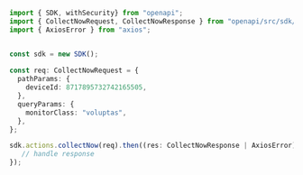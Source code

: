 <!-- Start SDK Example Usage -->
```typescript
import { SDK, withSecurity} from "openapi";
import { CollectNowRequest, CollectNowResponse } from "openapi/src/sdk/models/operations";
import { AxiosError } from "axios";


const sdk = new SDK();
    
const req: CollectNowRequest = {
  pathParams: {
    deviceId: 8717895732742165505,
  },
  queryParams: {
    monitorClass: "voluptas",
  },
};

sdk.actions.collectNow(req).then((res: CollectNowResponse | AxiosError) => {
   // handle response
});
```
<!-- End SDK Example Usage -->